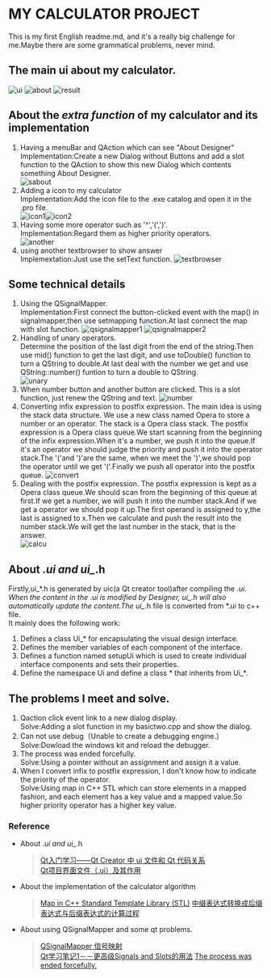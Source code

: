 # MY CALCULATOR PROJECT 
This is my first English readme.md, and it's a really big challenge for me.Maybe there are some grammatical problems, never mind. 

## The main ui about my calculator.
![ui](ui.png)
![about](about.png)
![result](result.png)

## About the *extra function* of my calculator and its implementation
1. Having a menuBar and QAction which can see "About Designer"  
Implementation:Create a new Dialog without Buttons and add a slot function to the QAction to show this new Dialog which contents something About Designer.  
![sabout](sabout.png)
2. Adding a icon to my calculator  
Implementation:Add the icon file to the .exe catalog and open it in the .pro file.  
![icon1](icon1.png)![icon2](icon2.png)
3. Having some more operator such as '^','(',')'.  
Implementation:Regard them as higher priority operators.  
![another](another.png)  
4. using another textbrowser to show answer  
Implemextation:Just use the setText function. 
![textbrowser](textbrowser.png)


## Some technical details
1. Using the QSignalMapper.  
Implementation:First connect the button-clicked event with the map() in signalmapper,then use setmapping function.At last connect the map with slot function.
![qsignalmapper1](qsignalmapper1.png)
![qsignalmapper2](qsignalmapper2.png)
2. Handling of unary operators.  
Determine the position of the last digit from the end of the string.Then use mid() function to get the last digit, and use toDouble() function to turn a QString to double.At last deal with the number we get and use QString::number() funtion to turn a double to QString.  
![unary](unary.png)
4. When number button and another button are clicked.
This is a slot function, just renew the QString and text.
![number](number.png)
5. Converting infix expression to postfix expression.
The main idea is using the stack data structure. We use a new class named Opera to store a number or an operator. The stack is a Opera class stack. The postfix expression is a Opera class queue.We start scanning from the beginning of the infix expression.When it's a number, we push it into the queue.If it's an operator we should judge the priority and push it into the operator stack.The '('and ')'are the same, when we meet the ')',we should pop the operator until we get '('.Finally we push all operator into the postfix queue.
![convert](convert.png)
4. Dealing with the postfix expression.
The postfix expression is kept as a Opera class queue.We should scan from the beginning of this queue at first.If we get a number, we will push it into the number stack.And if we get a operator we should pop it up.The first operand is assigned to y,the last is assigned to x.Then we calculate and push the result into the number stack.We will get the last number in the stack, that is the answer.  
![calcu](calcu.png)



## About *.ui and ui_*.h
Firstly,ui_*.h is generated by uic(a Qt creator tool)after compiling the *.ui.  
When the content in the *.ui is modified by Designer, ui_*.h will also automatically update the content.The ui_*.h file is converted from *.ui to c++ file.  
It mainly does the following work:  
1. Defines a class Ui_* for encapsulating the visual design interface.  
2. Defines the member variables of each component of the interface.  
3. Defines a function named setupUi which is used to create individual interface components and sets their properties.  
4. Define the namespace Ui and define a class * that inherits from Ui_*.


## The problems I meet and solve.
1. Qaction click event link to a new dialog display.  
Solve:Adding a slot function in my basictwo.cpp and show the dialog.  
2. Can not use debug（Unable to create a debugging engine.）  
Solve:Dowload the windows kit and reload the debugger.  
3. The process was ended forcefully.  
Solve:Using a pointer without an assignment and assign it a value.
4. When I convert infix to postfix expression, I don't know how to indicate the priority of the operator.  
Solve:Using map in C++ STL which can store elements in a mapped fashion, and each element has a key value and a mapped value.So higher priority operator has a higher key value.
    

### Reference
* About *.ui and ui_*.h
  >[Qt入门学习——Qt Creator 中 ui 文件和 Qt 代码关系](https://blog.csdn.net/alpha_love/article/details/78250794)  
  >[Qt项目界面文件（.ui）及其作用](http://c.biancheng.net/view/1820.html)  
* About the implementation of the calculator algorithm  
  >[Map in C++ Standard Template Library (STL)](https://www.geeksforgeeks.org/map-associative-containers-the-c-standard-template-library-stl/)
  >[中缀表达式转换成后缀表达式与后缀表达式的计算过程](https://blog.csdn.net/a_silly_coder/article/details/80653015)

* About using QSignalMapper and some qt problems.
  >[QSignalMapper 信号映射](http://blog.sina.com.cn/s/blog_5e42f31a0100ykaz.html)  
  >[Qt学习笔记1－－更高级Signals and Slots的用法](http://blog.sina.com.cn/s/blog_5e42f31a0100ykaz.html)
  >[ The process was ended forcefully.](https://forum.qt.io/topic/88970/the-process-was-ended-forcefully/14)  

